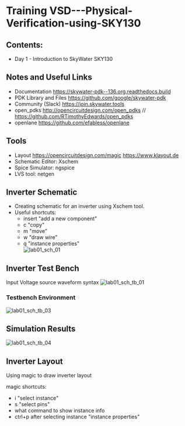 # Training VSD---Physical-Verification-using-SKY130

## Contents:
- Day 1 - Introduction to SkyWater SKY130

## Notes and Useful Links

- Documentation https://skywater-pdk--136.org.readthedocs.build
- PDK Library and Files https://github.com/google/skywater-pdk
- Community (Slack) https://join.skywater.tools
- open_pdks http://opencircuitdesign.com/open_pdks // https://github.com/RTimothyEdwards/open_pdks
- openlane https://github.com/efabless/openlane

## Tools
- Layout https://opencircuitdesign.com/magic https://www.klayout.de
- Schematic Editor: Xschem
- Spice Simulator: ngspice
- LVS tool: netgen

## Inverter Schematic
- Creating schematic for an inverter using Xschem tool.
- Useful shortcuts:
	- insert "add a new component"
	- c "copy"
	- m "move"
	- w "draw wire"
	- q "instance properties"  
![lab01_sch_01](https://user-images.githubusercontent.com/16929397/135584193-b8cbf605-de4a-4153-b16b-c1ec0ac7e20a.JPG)

## Inverter Test Bench

Input Voltage source waveform syntax
![lab01_sch_tb_01](https://user-images.githubusercontent.com/16929397/135584661-992d925c-a72a-448c-a846-f37578b35887.JPG)

### Testbench Environment 
![lab01_sch_tb_03](https://user-images.githubusercontent.com/16929397/135586429-ffd8a93b-f60c-43a9-8815-e82517badb19.JPG)

## Simulation Results
![lab01_sch_tb_04](https://user-images.githubusercontent.com/16929397/135586368-d0666c35-5d3d-46df-93c3-bae2f089116e.JPG)



## Inverter Layout
Using magic to draw inverter layout

magic shortcuts:
- i "select instance"
- s "select pins"
- what command to show instance info
- ctrl+p after selecting instance "instance properties"
